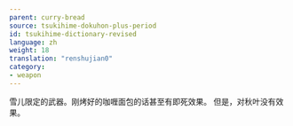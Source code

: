 ```yaml
---
parent: curry-bread
source: tsukihime-dokuhon-plus-period
id: tsukihime-dictionary-revised
language: zh
weight: 18
translation: "renshujian0"
category:
- weapon
---
```


雪儿限定的武器。刚烤好的咖喱面包的话甚至有即死效果。
但是，对秋叶没有效果。
